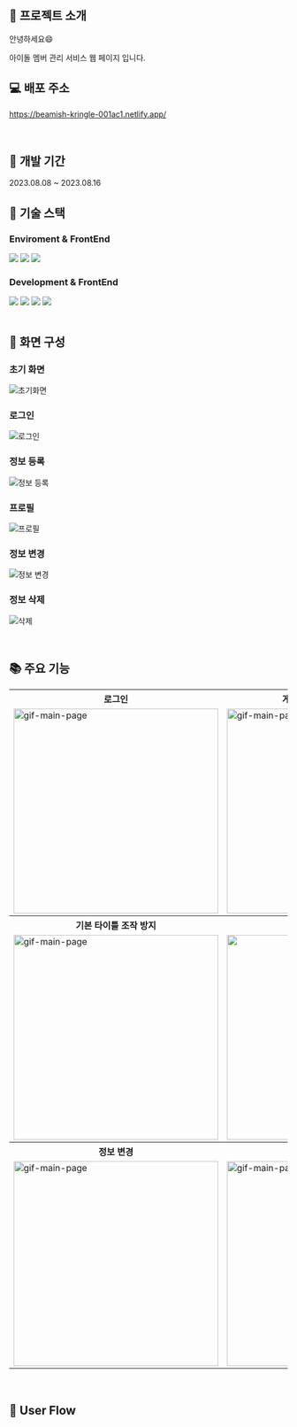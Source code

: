 ## :memo: 프로젝트 소개

안녕하세요:smile: 

아이돌 멤버 관리 서비스 웹 페이지 입니다.
<br/>

##  :computer: 배포 주소

https://beamish-kringle-001ac1.netlify.app/

<br>

##  :calendar: 개발 기간

2023.08.08 ~ 2023.08.16
<br>
##  :hammer: 기술 스택

### Enviroment & FrontEnd
<div>
  <img src="https://img.shields.io/badge/visual studio code-007ACC?style=for-the-badge&logo=visual studio&logoColor=white">
  <img src="https://img.shields.io/badge/github-181717?style=for-the-badge&logo=github&logoColor=white">
  <img src="https://img.shields.io/badge/git-F05032?style=for-the-badge&logo=git&logoColor=white">

</div>
  
### Development & FrontEnd
<div>
  
  <img src="https://img.shields.io/badge/css-1572B6?style=for-the-badge&logo=css3&logoColor=white"> 
  <img src="https://img.shields.io/badge/javascript-F7DF1E?style=for-the-badge&logo=javascript&logoColor=black"> 
  <img src="https://img.shields.io/badge/HTML5-E34F26?style=for-the-badge&logo=html5&logoColor=white">
  <img src="https://img.shields.io/badge/Firebase-FFCA28?style=for-the-badge&logo=firebase&logoColor=black"/>
  </div>
<br>

## :art: 화면 구성
### 초기 화면
![초기화면](https://github.com/KDT1-FE/Y_FE_JAVASCRIPT_PICTURE/assets/37584686/7d85a09d-e2b4-4fd2-a33a-93c61348a39b)
### 로그인
![로그인](https://github.com/KDT1-FE/Y_FE_JAVASCRIPT_PICTURE/assets/37584686/6186a10d-fe1d-400d-9e7e-630ff821ace5)
### 정보 등록
![정보 등록](https://github.com/KDT1-FE/Y_FE_JAVASCRIPT_PICTURE/assets/37584686/f5d7139a-ff09-4766-88cc-b9e54fa86a55)
### 프로필
![프로필](https://github.com/KDT1-FE/Y_FE_JAVASCRIPT_PICTURE/assets/37584686/a50b6168-0899-4590-b672-5508413036fe)
### 정보 변경
![정보 변경](https://github.com/KDT1-FE/Y_FE_JAVASCRIPT_PICTURE/assets/37584686/23b3e9a9-9483-4b1e-a79d-871bbc02e28a)
### 정보 삭제
![삭제](https://github.com/KDT1-FE/Y_FE_JAVASCRIPT_PICTURE/assets/37584686/9e5564d1-efce-42cb-9988-d6a52c73561f)

<br>

## :books: 주요 기능

<div align="center">
  <table>
    <tr align="center">
      <th>로그인</th>
      <th>게스트 / 매니저 권한 분리</th>
    </tr>
    <tr>
      <td><img src="https://github.com/KDT1-FE/Y_FE_JAVASCRIPT_PICTURE/assets/37584686/cdbcbb77-9697-4066-af19-3832126e8d05"alt="gif-main-page" width="370"></td>
      <td><img src="https://github.com/KDT1-FE/Y_FE_JAVASCRIPT_PICTURE/assets/37584686/7dd25142-6c6e-4176-a3cb-baeb5c8013fb"alt="gif-main-page" width="370"></td>
    </tr>
    <tr align="center">
      <th>기본 타이틀 조작 방지</th>
      <th>정보 등록</th>
    </tr>
    <tr>
      <td><img src="https://github.com/KDT1-FE/Y_FE_JAVASCRIPT_PICTURE/assets/37584686/c88c5cbd-832b-4090-9dc7-31f4ae39f429"alt="gif-main-page" width="370"></td>
      <td><img src="https://github.com/KDT1-FE/Y_FE_JAVASCRIPT_PICTURE/assets/37584686/b4a2ed0f-0877-43c4-a001-9a6257612d5b" width="370"></td>
    </tr>
   <tr align="center">
      <th>정보 변경</th>
      <th>정보 삭제</th>
    </tr>
    <tr>
      <td><img src="https://github.com/KDT1-FE/Y_FE_JAVASCRIPT_PICTURE/assets/37584686/f3d6d5ae-a8c2-4014-ac0a-fff41b92ec3c"alt="gif-main-page" width="370"></td>
      <td><img src="https://github.com/KDT1-FE/Y_FE_JAVASCRIPT_PICTURE/assets/37584686/c3c0e62c-15e3-4377-a1f8-b5e9f1f7325f"alt="gif-main-page" width="370"></td>
    </tr>
  </table>
</div>
<br>

## :ok_person: User Flow
